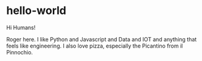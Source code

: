 # hello-world

Hi Humans!

Roger here.  I like Python and Javascript and Data and IOT and anything that feels like engineering.
I also love pizza, especially the Picantino from il Pinnochio.
